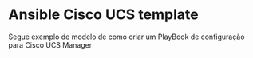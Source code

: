 # Ansible Cisco UCS template 

Segue exemplo de modelo de como criar um PlayBook de configuração para Cisco UCS Manager